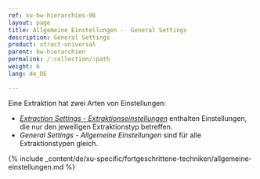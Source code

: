 ```yaml
---
ref: xu-bw-hierarchies-06
layout: page
title: Allgemeine Einstellungen -  General Settings
description: General Settings
product: xtract-universal
parent: bw-hierarchien
permalink: /:collection/:path
weight: 6
lang: de_DE

---
```


Eine Extraktion hat zwei Arten von Einstellungen:
- [*Extraction Settings - Extraktionseinstellungen*](./extraktionseinstellungen) enthalten Einstellungen, die nur den jeweiligen Extraktionstyp betreffen.
- *General Settings - Allgemeine Einstellungen* sind für alle Extraktionstypen gleich. 


{% include _content/de/xu-specific/fortgeschrittene-techniken/allgemeine-einstellungen.md  %}



